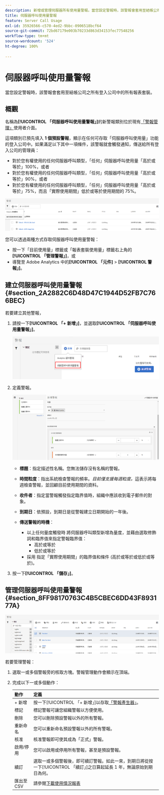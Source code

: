 ```yaml
---
description: 新增或管理伺服器所有使用量警報。當您設定警報時，該警報會套用至結帳公司之所有登入公司中的所有報表套裝。
title: 伺服器呼叫使用量警報
feature: Server Call Usage
exl-id: 35926566-c570-4ed2-9bbc-0906518bcf64
source-git-commit: 72bd67179e003b70233d863d34153fec77548256
workflow-type: tm+mt
source-wordcount: '524'
ht-degree: 100%

---
```


# 伺服器呼叫使用量警報

當您設定警報時，該警報會套用至結帳公司之所有登入公司中的所有報表套裝。

## 概觀

名稱為&#x200B;**[!UICONTROL 「伺服器呼叫使用量警報」]**&#x200B;的新警報類別位於現有[「警報管理」](https://experienceleague.adobe.com/docs/analytics/analyze/analysis-workspace/virtual-analyst/intelligent-alerts/intellligent-alerts.html?lang=zh-Hant)使用者介面。

這項類別已預先填入 **1 個預設警報**，顯示在任何可存取「伺服器呼叫使用量」功能的登入公司中。如果滿足以下其中一項條件，該警報就會觸發通知，傳送給所有登入公司的管理員：

* 對於您有權使用的任何伺服器呼叫類型，「任何」伺服器呼叫使用量「高於或等於」100%，或者
* 對於您有權使用的任何伺服器呼叫類型，「任何」伺服器呼叫使用量「高於或等於」90%，或者
* 對於您有權使用的任何伺服器呼叫類型，「任何」伺服器呼叫使用量「高於或等於」75%，而且「實際使用期間」低於或等於使用期間的 75%。

![](assets/alerts.png)

您可以透過兩種方式存取伺服器呼叫使用量警報：

* 按一下「目前使用量」標籤或「報表套裝使用量」標籤右上角的&#x200B;**[!UICONTROL 「管理警報」]**，或
* 導覽至 Adobe Analytics 中的&#x200B;**[!UICONTROL 「元件]** > **[!UICONTROL 警報」]**。

## 建立伺服器呼叫使用量警報 {#section_2A2882C6D48D47C1944D52FB7C766BEC}

若要建立其他警報，

1. 請按一下&#x200B;**[!UICONTROL 「+ 新增」]**，並選取&#x200B;**[!UICONTROL 「伺服器呼叫使用量警報」]**。

   ![](assets/server_call_alert.png)

1. 定義警報。

   ![](assets/sc_alert.png)

   * **標題**：指定描述性名稱。您無法儲存沒有名稱的警報。
   * **時間粒度**：指出系統檢查警報的頻率。*目前僅支援每週粒度。*&#x200B;這表示將每週檢查警報，並回顧目前使用期間的資料。
   * **收件者**：指定當警報觸發指定臨界值時，組織中應該收到電子郵件的對象。
   * **到期日**：依預設，到期日是從警報建立日期開始的一年後。
   * **傳送警報的時機**：

      * 以上任何量度觸發時
將伺服器呼叫類型新增為量度，並藉由選取修飾詞和臨界值來指定警報臨界值：
         * 高於或等於
         * 低於或等於
      * 採用
指定「實際使用期間」的臨界值和條件 (高於或等於或低於或等於)。

1. 按一下&#x200B;**[!UICONTROL 「儲存」]**。

## 管理伺服器呼叫使用量警報 {#section_8FF98170763C4B5CBEC6DD43F893177A}

![](assets/alert_mgmt.png)

若要管理警報：

1. 選取一或多個警報旁的核取方塊。警報管理動作會顯示在頂端。
1. 完成以下一或多個動作：

   | 動作 | 定義 |
   |--- |--- |
   | + 新增 | 按一下[!UICONTROL 「+ 新增」]以存取[「警報產生器」](/help/admin/c-server-call-usage/scu-alerts.md)。 |
   | 標記 | 標記警報可讓您組織警報以方便使用。 |
   | 刪除 | 您可以刪除預設警報以外的所有警報。 |
   | 重新命名 | 您可以重新命名預設警報以外的所有警報。 |
   | 核准 | 核准警報即可使其成為「正式」警報。 |
   | 啟用/停用 | 您可以啟用或停用所有警報，甚至是預設警報。 |
   | 續訂 | 選取一或多個警報後，即可續訂警報。如此一來，到期日將從按一下[!UICONTROL 「續訂」]之日算起延長 1 年，無論原始到期日為何。 |
   | 匯出至 CSV | 請參閱[下載使用情況報表](/help/admin/c-server-call-usage/report-suite-usage.md) |
